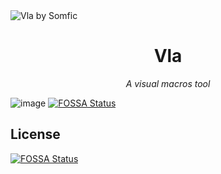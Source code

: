 <img src="banner.png" title="Vla by Somfic">

<div text-align="center">
<h1 align="center">Vla</h1>

<p align="center"><i>A visual macros tool</i></p>

![image](https://github.com/Somfic/vla/assets/29230467/397233c6-f07d-46ea-967c-eb9ac93b0a9e)
[![FOSSA Status](https://app.fossa.com/api/projects/git%2Bgithub.com%2FSomfic%2Fvla.svg?type=shield)](https://app.fossa.com/projects/git%2Bgithub.com%2FSomfic%2Fvla?ref=badge_shield)


## License
[![FOSSA Status](https://app.fossa.com/api/projects/git%2Bgithub.com%2FSomfic%2Fvla.svg?type=large)](https://app.fossa.com/projects/git%2Bgithub.com%2FSomfic%2Fvla?ref=badge_large)